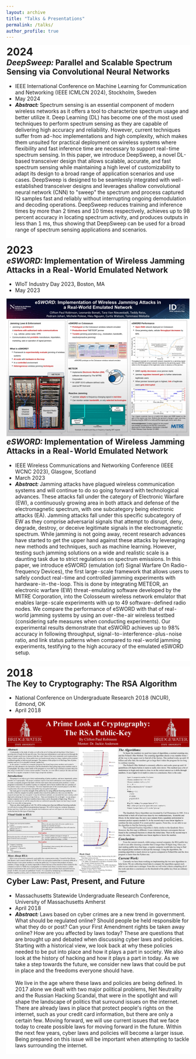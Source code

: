 ```yaml
---
layout: archive
title: "Talks & Presentations"
permalink: /talks/
author_profile: true
---
```


<table cellpadding="0" cellspacing="0" border="0" style="background-color: white; border-collapse: collapse;">
  <tr>
    <td style="text-align: left; padding: 0; border: 0.1px solid white; vertical-align: top;">
      <h1 style="margin: 0;">2024</h1>
      <h2 style="margin-top: 0;"><strong><em>DeepSweep:</em> Parallel and Scalable Spectrum Sensing via Convolutional Neural Networks</strong></h2>
      <ul style="margin-top: 0;">
        <li>IEEE International Conference on Machine Learning for Communication and Networking (IEEE ICMLCN 2024), Stockholm, Sweden</li>
        <li>May 2024</li>
        <li><strong><em>Abstract:</em></strong> Spectrum sensing is an essential component of modern wireless networks as it offers a tool to characterize spectrum usage and better utilize it. Deep Learning (DL) has become one of the most used techniques to perform spectrum sensing as they are capable of delivering high accuracy and reliability. However, current techniques suffer from ad-hoc implementations and high complexity, which makes them unsuited for practical deployment on wireless systems where flexibility and fast inference time are necessary to support real-time spectrum sensing. In this paper, we introduce DeepSweep, a novel DL-based transceiver design that allows scalable, accurate, and fast spectrum sensing while maintaining a high level of customizability to adapt its design to a broad range of application scenarios and use cases. DeepSweep is designed to be seamlessly integrated with well-established transceiver designs and leverages shallow convolutional neural network (CNN) to "sweep" the spectrum and process captured IQ samples fast and reliably without interrupting ongoing demodulation and decoding operations. DeepSweep reduces training and inference times by more than 2 times and 10 times respectively, achieves up to 98 percent accuracy in locating spectrum activity, and produces outputs in less than 1 ms, thus showing that DeepSweep can be used for a broad range of spectrum sensing applications and scenarios.</li>
      </ul>
    </td>
  </tr>
</table>

<table cellpadding="0" cellspacing="0" border="0" style="background-color: white; border-collapse: collapse;">
  <tr>
    <td style="text-align: left; padding: 0; border: 0.1px solid white; vertical-align: top;">
      <h1 style="margin: 0;">2023</h1>
      <h2 style="margin-top: 0;"><strong><em>eSWORD:</em> Implementation of Wireless Jamming Attacks in a Real-World Emulated Network</strong></h2>
      <ul style="margin-top: 0;">
        <li>WIoT Industry Day 2023, Boston, MA</li>
        <li>May 2023</li>
      </ul>
      <img src="../images/esword_poster_23.jpg" alt="WIoT Day Poster" style="width:500px;">
      <br>
      <h2 style="margin-top: 0;"><strong><em>eSWORD:</em> Implementation of Wireless Jamming Attacks in a Real-World Emulated Network</strong></h2>
      <ul style="margin-top: 0;">
        <li>IEEE Wireless Communications and Networking Conference (IEEE WCNC 2023), Glasgow, Scotland</li>
        <li>March 2023</li>
        <li><strong><em>Abstract:</em></strong> Jamming attacks have plagued wireless communication systems and will continue to do so going forward with technological advances. These attacks fall under the category of Electronic Warfare (EW), a continuously growing area in both attack and defense of the electromagnetic spectrum, with one subcategory being electronic attacks (EA). Jamming attacks fall under this specific subcategory of EW as they comprise adversarial signals that attempt to disrupt, deny, degrade, destroy, or deceive legitimate signals in the electromagnetic spectrum. While jamming is not going away, recent research advances have started to get the upper hand against these attacks by leveraging new methods and techniques, such as machine learning. However, testing such jamming solutions on a wide and realistic scale is a daunting task due to strict regulations on spectrum emissions. In this paper, we introduce eSWORD (emulation (of) Signal Warfare On Radio-frequency Devices), the first large-scale framework that allows users to safely conduct real-time and controlled jamming experiments with hardware-in-the-loop. This is done by integrating METEOR, an electronic warfare (EW) threat-emulating software developed by the MITRE Corporation, into the Colosseum wireless network emulator that enables large-scale experiments with up to 49 software-defined radio nodes. We compare the performance of eSWORD with that of real-world jamming systems by using an over-the-air wireless testbed (considering safe measures when conducting experiments). Our experimental results demonstrate that eSWORD achieves up to 98% accuracy in following throughput, signal-to-interference-plus-noise ratio, and link status patterns when compared to real-world jamming experiments, testifying to the high accuracy of the emulated eSWORD setup.</li>
      </ul>
    </td>
  </tr>
</table>

<table cellpadding="0" cellspacing="0" border="0" style="background-color: white; border-collapse: collapse;">
  <tr>
    <td style="text-align: left; padding: 0; border: 0.1px solid white; vertical-align: top;">
      <h1 style="margin: 0;">2018</h1>
      <h2 style="margin-top: 0;"><strong>The Key to Cryptography: The RSA Algorithm</strong></h2>
      <ul style="margin-top: 0;">
        <li>National Conference on Undergraduate Research 2018 (NCUR), Edmond, OK</li>
        <li>April 2018</li>
      </ul>
      <img src="../images/ncur_poster.jpg" alt="NCUR Poster" style="width:500px;">
      <br>
      <h2 style="margin-top: 0;"><strong>Cyber Law: Past, Present, and Future</strong></h2>
      <ul style="margin-top: 0;">
        <li>Massachusetts Statewide Undergraduate Research Conference, University of Massachusetts Amherst</li>
        <li>April 2018</li>
        <li><strong><em>Abstract:</em></strong> Laws based on cyber crimes are a new trend in government. What should be regulated online? Should people be held responsible for what they do or post? Can your First Amendment rights be taken away online? How are you affected by laws today? These are questions that are brought up and debated when discussing cyber laws and policies. Starting with a historical view, we look back at why these policies needed to be put into place and how it plays a part in society. We also look at the history of hacking and how it plays a part in today. As we take a step towards the future, we consider new laws that could be put in place and the freedoms everyone should have. <br><br> We live in the age where these laws and policies are being defined. In 2017 alone we dealt with two major political problems, Net Neutrality and the Russian Hacking Scandal, that were in the spotlight and will shape the landscape of politics that surround issues on the internet. There are already laws in place that protect people's rights on the internet, such as your credit card information, but there are only a certain few. Moving forward, we will use current issues that we face today to create possible laws for moving forward in the future. Within the next few years, cyber laws and policies will become a larger issue. Being prepared on this issue will be important when attempting to tackle laws surrounding the internet.</li>
      </ul>
    </td>
  </tr>
</table>
